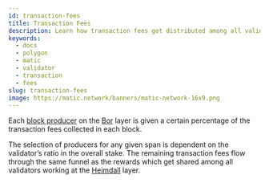 ```yaml
---
id: transaction-fees
title: Transaction Fees
description: Learn how transaction fees get distributed among all validators on the Heimdall layer.
keywords:
  - docs
  - polygon
  - matic
  - validator
  - transaction
  - fees
slug: transaction-fees
image: https://matic.network/banners/matic-network-16x9.png 
---
```


Each [block producer](../../glossary#block-producer) on the [Bor](../../glossary#bor) layer is given a certain percentage of the transaction fees collected in each block.

The selection of producers for any given span is dependent on the validator’s ratio in the overall stake. The remaining transaction fees flow through the same funnel as the rewards which get shared among all validators working at the [Heimdall](../../glossary#heimdall) layer.
